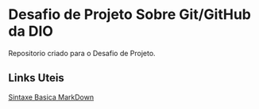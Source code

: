 # Desafio de Projeto Sobre Git/GitHub da DIO
Repositorio criado para o Desafio de Projeto.

## Links Uteis
[Sintaxe Basica MarkDown](https://www.markdownguide.org/getting-started/)
